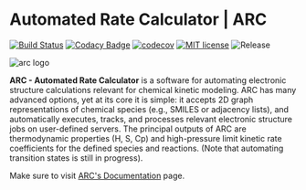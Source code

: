 # Automated Rate Calculator | ARC

[![Build Status](https://travis-ci.org/ReactionMechanismGenerator/ARC.svg?branch=master)](https://travis-ci.org/ReactionMechanismGenerator/ARC)
[![Codacy Badge](https://api.codacy.com/project/badge/Grade/cf06bcc72d024b79834c300f39219471)](https://www.codacy.com/app/ReactionMechanismGenerator/ARC?utm_source=github.com&amp;utm_medium=referral&amp;utm_content=ReactionMechanismGenerator/ARC&amp;utm_campaign=Badge_Grade)
[![codecov](https://codecov.io/gh/ReactionMechanismGenerator/ARC/branch/master/graph/badge.svg)](https://codecov.io/gh/ReactionMechanismGenerator/ARC)
[![MIT license](http://img.shields.io/badge/license-MIT-brightgreen.svg)](http://opensource.org/licenses/MIT)
![Release](https://img.shields.io/badge/version-1.0.0-blue.svg)


<img src="https://github.com/ReactionMechanismGenerator/ARC/blob/master/logo/ARC-logo-small.jpg" alt="arc logo"/>

**ARC - Automated Rate Calculator** is a software for automating
electronic structure calculations relevant for chemical kinetic modeling.
ARC has many advanced options, yet at its core it is simple: it accepts 2D
graph representations of chemical species (e.g., SMILES or adjacency lists),
and  automatically executes, tracks, and processes relevant electronic structure
jobs on user-defined servers. The principal outputs of ARC are thermodynamic properties
(H, S, Cp) and high-pressure limit kinetic rate coefficients for the defined species
and reactions.
(Note that automating transition states is still in progress).

Make sure to visit <a href="https://reactionmechanismgenerator.github.io/ARC/index.html">ARC's Documentation</a> page.
